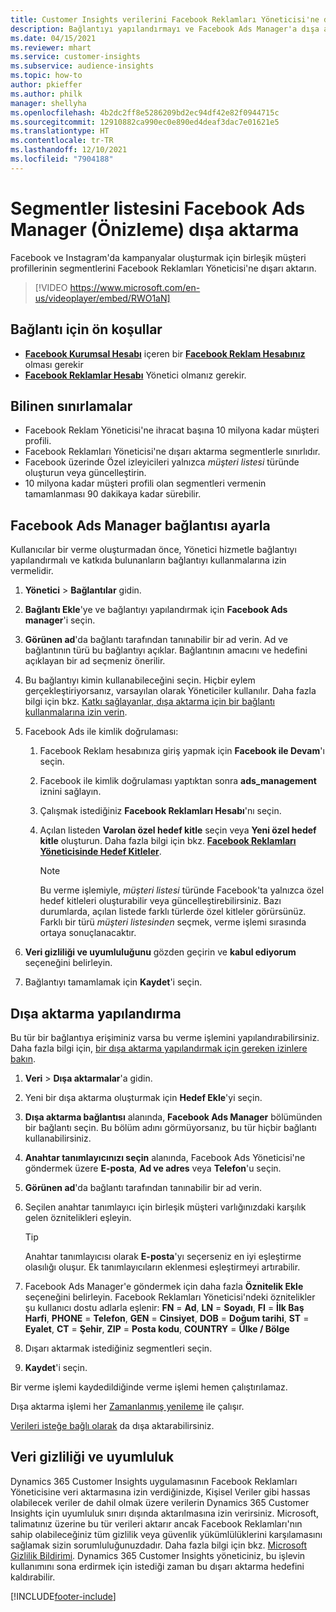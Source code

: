 ```yaml
---
title: Customer Insights verilerini Facebook Reklamları Yöneticisi'ne dışarı aktarma (Video)
description: Bağlantıyı yapılandırmayı ve Facebook Ads Manager'a dışa aktarmayı öğrenin.
ms.date: 04/15/2021
ms.reviewer: mhart
ms.service: customer-insights
ms.subservice: audience-insights
ms.topic: how-to
author: pkieffer
ms.author: philk
manager: shellyha
ms.openlocfilehash: 4b2dc2ff8e5286209bd2ec94df42e82f0944715c
ms.sourcegitcommit: 12910882ca990ec0e890ed4deaf3dac7e01621e5
ms.translationtype: HT
ms.contentlocale: tr-TR
ms.lasthandoff: 12/10/2021
ms.locfileid: "7904188"
---
```

# <a name="export-segments-list-to-facebook-ads-manager-preview"></a>Segmentler listesini Facebook Ads Manager (Önizleme) dışa aktarma

Facebook ve Instagram'da kampanyalar oluşturmak için birleşik müşteri profillerinin segmentlerini Facebook Reklamları Yöneticisi'ne dışarı aktarın.

> [!VIDEO https://www.microsoft.com/en-us/videoplayer/embed/RWO1aN]

## <a name="prerequisites-for-connection"></a>Bağlantı için ön koşullar

- [**Facebook Kurumsal Hesabı**](https://business.facebook.com/) içeren bir [**Facebook Reklam Hesabınız**](https://www.facebook.com/business/learn/lessons/step-by-step-ads-manager-account) olması gerekir
- [**Facebook Reklamlar Hesabı**](https://www.facebook.com/business/learn/lessons/step-by-step-ads-manager-account) Yönetici olmanız gerekir.

## <a name="known-limitations"></a>Bilinen sınırlamalar

- Facebook Reklam Yöneticisi'ne ihracat başına 10 milyona kadar müşteri profili.
- Facebook Reklamları Yöneticisi'ne dışarı aktarma segmentlerle sınırlıdır.
- Facebook üzerinde Özel izleyicileri yalnızca *müşteri listesi* türünde oluşturun veya güncelleştirin.
- 10 milyona kadar müşteri profili olan segmentleri vermenin tamamlanması 90 dakikaya kadar sürebilir.

## <a name="set-up-connection-to-facebook-ads-manager"></a>Facebook Ads Manager bağlantısı ayarla

Kullanıcılar bir verme oluşturmadan önce, Yönetici hizmetle bağlantıyı yapılandırmalı ve katkıda bulunanların bağlantıyı kullanmalarına izin vermelidir.

1. **Yönetici** > **Bağlantılar** gidin.

1. **Bağlantı Ekle**'ye ve bağlantıyı yapılandırmak için **Facebook Ads manager**'i seçin.

1. **Görünen ad**'da bağlantı tarafından tanınabilir bir ad verin. Ad ve bağlantının türü bu bağlantıyı açıklar. Bağlantının amacını ve hedefini açıklayan bir ad seçmeniz önerilir.

1. Bu bağlantıyı kimin kullanabileceğini seçin. Hiçbir eylem gerçekleştiriyorsanız, varsayılan olarak Yöneticiler kullanılır. Daha fazla bilgi için bkz. [Katkı sağlayanlar, dışa aktarma için bir bağlantı kullanmalarına izin verin](connections.md#allow-contributors-to-use-a-connection-for-exports).

1. Facebook Ads ile kimlik doğrulaması: 

   1. Facebook Reklam hesabınıza giriş yapmak için **Facebook ile Devam**'ı seçin.

   1. Facebook ile kimlik doğrulaması yaptıktan sonra **ads_management** iznini sağlayın.

   1. Çalışmak istediğiniz **Facebook Reklamları Hesabı**'nı seçin.

   1. Açılan listeden **Varolan özel hedef kitle** seçin veya **Yeni özel hedef kitle** oluşturun. Daha fazla bilgi için bkz. [**Facebook Reklamları Yöneticisinde Hedef Kitleler**](https://www.facebook.com/business/help/744354708981227?id=2469097953376494).
      > [!NOTE]
      > Bu verme işlemiyle, *müşteri listesi* türünde Facebook'ta yalnızca özel hedef kitleleri oluşturabilir veya güncelleştirebilirsiniz. Bazı durumlarda, açılan listede farklı türlerde özel kitleler görürsünüz. Farklı bir türü *müşteri listesinden* seçmek, verme işlemi sırasında ortaya sonuçlanacaktır. 

1. **Veri gizliliği ve uyumluluğunu** gözden geçirin ve **kabul ediyorum** seçeneğini belirleyin.

1. Bağlantıyı tamamlamak için **Kaydet**'i seçin.

## <a name="configure-an-export"></a>Dışa aktarma yapılandırma

Bu tür bir bağlantıya erişiminiz varsa bu verme işlemini yapılandırabilirsiniz. Daha fazla bilgi için, [bir dışa aktarma yapılandırmak için gereken izinlere bakın](export-destinations.md#set-up-a-new-export).

1. **Veri** > **Dışa aktarmalar**'a gidin.

1. Yeni bir dışa aktarma oluşturmak için **Hedef Ekle**'yi seçin. 

1. **Dışa aktarma bağlantısı** alanında, **Facebook Ads Manager** bölümünden bir bağlantı seçin. Bu bölüm adını görmüyorsanız, bu tür hiçbir bağlantı kullanabilirsiniz.

1. **Anahtar tanımlayıcınızı seçin** alanında, Facebook Ads Yöneticisi'ne göndermek üzere **E-posta**, **Ad ve adres** veya **Telefon**'u seçin. 

1. **Görünen ad**'da bağlantı tarafından tanınabilir bir ad verin.

1. Seçilen anahtar tanımlayıcı için birleşik müşteri varlığınızdaki karşılık gelen öznitelikleri eşleyin.
   > [!TIP]
   > Anahtar tanımlayıcısı olarak **E-posta**'yı seçerseniz en iyi eşleştirme olasılığı oluşur. Ek tanımlayıcıların eklenmesi eşleştirmeyi artırabilir.

1. Facebook Ads Manager'e göndermek için daha fazla **Öznitelik Ekle** seçeneğini belirleyin. Facebook Reklamları Yöneticisi'ndeki öznitelikler şu kullanıcı dostu adlarla eşlenir: **FN** = **Ad**, **LN** = **Soyadı**, **FI** = **İlk Baş Harfi**, **PHONE** = **Telefon**, **GEN** = **Cinsiyet**, **DOB** = **Doğum tarihi**, **ST** = **Eyalet**, **CT** = **Şehir**, **ZIP** = **Posta kodu**, **COUNTRY** = **Ülke / Bölge**

1. Dışarı aktarmak istediğiniz segmentleri seçin.

1. **Kaydet**'i seçin.

Bir verme işlemi kaydedildiğinde verme işlemi hemen çalıştırılamaz.

Dışa aktarma işlemi her [Zamanlanmış yenileme](system.md#schedule-tab) ile çalışır. 

[Verileri isteğe bağlı olarak](export-destinations.md#run-exports-on-demand) da dışa aktarabilirsiniz. 

## <a name="data-privacy-and-compliance"></a>Veri gizliliği ve uyumluluk

Dynamics 365 Customer Insights uygulamasının Facebook Reklamları Yöneticisine veri aktarmasına izin verdiğinizde, Kişisel Veriler gibi hassas olabilecek veriler de dahil olmak üzere verilerin Dynamics 365 Customer Insights için uyumluluk sınırı dışında aktarılmasına izin verirsiniz. Microsoft, talimatınız üzerine bu tür verileri aktarır ancak Facebook Reklamları'nın sahip olabileceğiniz tüm gizlilik veya güvenlik yükümlülüklerini karşılamasını sağlamak sizin sorumluluğunuzdadır. Daha fazla bilgi için bkz. [Microsoft Gizlilik Bildirimi](https://go.microsoft.com/fwlink/?linkid=396732).
Dynamics 365 Customer Insights yöneticiniz, bu işlevin kullanımını sona erdirmek için istediği zaman bu dışarı aktarma hedefini kaldırabilir.


[!INCLUDE[footer-include](../includes/footer-banner.md)]
